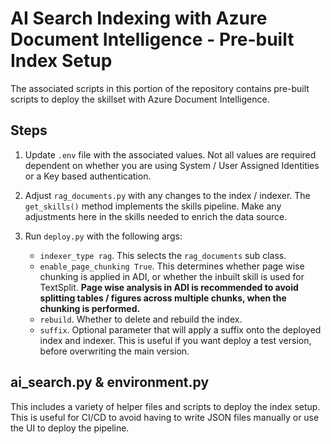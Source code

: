 # AI Search Indexing with Azure Document Intelligence - Pre-built Index Setup

The associated scripts in this portion of the repository contains pre-built scripts to deploy the skillset with Azure Document Intelligence.

## Steps

1. Update `.env` file with the associated values. Not all values are required dependent on whether you are using System / User Assigned Identities or a Key based authentication.
2. Adjust `rag_documents.py` with any changes to the index / indexer. The `get_skills()` method implements the skills pipeline. Make any adjustments here in the skills needed to enrich the data source.
3. Run `deploy.py` with the following args:

    - `indexer_type rag`. This selects the `rag_documents` sub class.
    - `enable_page_chunking True`. This determines whether page wise chunking is applied in ADI, or whether the inbuilt skill is used for TextSplit. **Page wise analysis in ADI is recommended to avoid splitting tables / figures across multiple chunks, when the chunking is performed.**
    - `rebuild`. Whether to delete and rebuild the index.
    - `suffix`. Optional parameter that will apply a suffix onto the deployed index and indexer. This is useful if you want deploy a test version, before overwriting the main version.

## ai_search.py & environment.py

This includes a variety of helper files and scripts to deploy the index setup. This is useful for CI/CD to avoid having to write JSON files manually or use the UI to deploy the pipeline.
